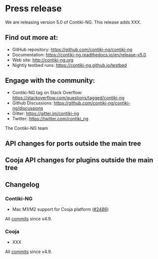 # Press release

We are releasing version 5.0 of Contiki-NG. This release adds XXX.

## Find out more at:

* GitHub repository: https://github.com/contiki-ng/contiki-ng
* Documentation: https://contiki-ng.readthedocs.io/en/release-v5.0
* Web site: http://contiki-ng.org
* Nightly testbed runs: https://contiki-ng.github.io/testbed

## Engage with the community:

* Contiki-NG tag on Stack Overflow: https://stackoverflow.com/questions/tagged/contiki-ng
* Github Discussions: https://github.com/contiki-ng/contiki-ng/discussions
* Gitter: https://gitter.im/contiki-ng
* Twitter: https://twitter.com/contiki_ng

The Contiki-NG team

## API changes for ports outside the main tree

## Cooja API changes for plugins outside the main tree

## Changelog

### Contiki-NG

* Mac M1/M2 support for Cooja platform ([#2486](https://github.com/contiki-ng/contiki-ng/pull/2486))

All [commits](https://github.com/contiki-ng/contiki-ng/compare/release/v4.9...develop) since v4.9.

### Cooja

* XXX

All [commits](https://github.com/contiki-ng/cooja/compare/33d41ae9f8...master) since v4.9.
